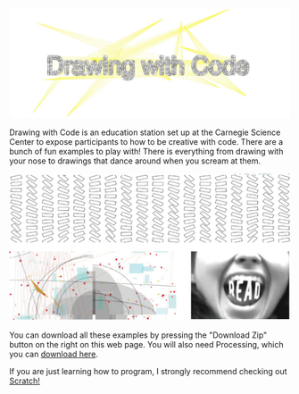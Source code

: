 
![Screenshot](https://github.com/crecord/DrawingWithCode-ScienceCenter/blob/master/DrawingWithCode.jpg)



Drawing with Code is an education station set up at the Carnegie Science Center to expose participants to how to be creative with code. 
There are a bunch of fun examples to play with! There is everything from drawing with your nose to drawings that dance around when you scream at them.

![pictures of code drawings](https://github.com/crecord/DrawingWithCode-ScienceCenter/blob/master/examples.png)

You can download all these examples by pressing the "Download Zip" button on the right on this web page. You will also need Processing, which you can [download here](https://processing.org/download/). 

If you are just learning how to program, I strongly recommend checking out [Scratch!](https://scratch.mit.edu/) 
 


